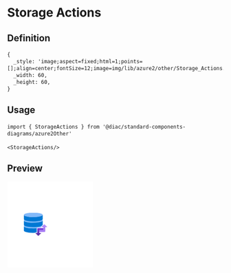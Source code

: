 # Storage Actions

## Definition

```
{
  _style: 'image;aspect=fixed;html=1;points=[];align=center;fontSize=12;image=img/lib/azure2/other/Storage_Actions.svg;strokeColor=none;',
  _width: 60,
  _height: 60,
}
```

## Usage

```
import { StorageActions } from '@diac/standard-components-diagrams/azure2Other'

<StorageActions/>
```

## Preview

<img src="./storage-actions.png" width="200"/>

